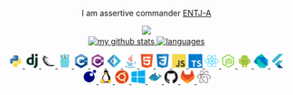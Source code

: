 <!-- <p align="center">
    <a href="http://www.free-iqtest.net" title="IQ Test for Free"><img src="http://www.free-iqtest.net/images/badges2/l129.gif" width="200" height="100" alt="IQ Test for Free" border="0"></a>
</p> -->
<p align="center">I am assertive commander <a href="https://www.xpersonalitytest.com/entj/entj-a">ENTJ-A</a></p>
<!-- status codes -->
<a align="center" href="https://github.com/ArdeshirV">
    <p align="center">
        <img src="https://github-profile-trophy.vercel.app/?username=ArdeshirV&column=8&theme=onedark" />
        <br/>
        <img src="https://github-readme-stats.vercel.app/api?username=ArdeshirV&show_icons=true&theme=tokyonight&include_all_commits=true&count_private=true" alt="my github stats" width="420"  height="170" />
        <img src="https://github-readme-stats.vercel.app/api/top-langs/?username=ArdeshirV&layout=compact&theme=tokyonight&include_all_commits=true&count_private=true" alt="languages" height="170">
        <!-- Programming languages that I love -->
        <p alighn="center" >
            <img src="https://raw.githubusercontent.com/devicons/devicon/master/icons/python/python-original.svg" width="25px" height="25px"/>
            <img src="https://raw.githubusercontent.com/devicons/devicon/master/icons/django/django-plain.svg" width="25px" height="25px"/>
            <img src="https://raw.githubusercontent.com/devicons/devicon/master/icons/flask/flask-original.svg" width="25px" height="25px"/>
            <img src="https://raw.githubusercontent.com/devicons/devicon/master/icons/go/go-original.svg" width="25px" height="25px"/>
            <img src="https://raw.githubusercontent.com/devicons/devicon/master/icons/cplusplus/cplusplus-original.svg" width="25px" height="25px"/>
            <img src="https://raw.githubusercontent.com/devicons/devicon/master/icons/csharp/csharp-original.svg" width="25px" height="25px"/>
            <img src="https://raw.githubusercontent.com/devicons/devicon/master/icons/fsharp/fsharp-original.svg" width="25px" height="25px"/>
            <img src="https://raw.githubusercontent.com/devicons/devicon/master/icons/java/java-original.svg" width="25px" height="25px"/>
            <img src="https://raw.githubusercontent.com/devicons/devicon/master/icons/html5/html5-original.svg" width="25px" height="25px"/>
            <img src="https://raw.githubusercontent.com/devicons/devicon/master/icons/css3/css3-original.svg" width="25px" height="25px"/>
            <img src="https://raw.githubusercontent.com/devicons/devicon/master/icons/javascript/javascript-original.svg" width="25px" height="25px"/>
            <img src="https://raw.githubusercontent.com/devicons/devicon/master/icons/typescript/typescript-original.svg" width="25px" height="25px"/>
            <img src="https://raw.githubusercontent.com/devicons/devicon/master/icons/react/react-original.svg" width="25px" height="25px"/>
            <img src="https://raw.githubusercontent.com/devicons/devicon/master/icons/nodejs/nodejs-original.svg" width="25px" height="25px"/>
            <img src="https://raw.githubusercontent.com/devicons/devicon/master/icons/android/android-original.svg" width="25px" height="25px"/>
            <img src="https://raw.githubusercontent.com/devicons/devicon/master/icons/dart/dart-original.svg" width="25px" height="25px"/>
            <img src="https://raw.githubusercontent.com/devicons/devicon/master/icons/flutter/flutter-original.svg" width="25px" height="25px"/>
            <img src="https://raw.githubusercontent.com/devicons/devicon/master/icons/lua/lua-original.svg" width="25px" height="25px"/>
            <img src="https://raw.githubusercontent.com/devicons/devicon/master/icons/linux/linux-original.svg" width="25px" height="25px"/>
            <img src="https://raw.githubusercontent.com/devicons/devicon/master/icons/ubuntu/ubuntu-plain.svg" width="25px" height="25px"/>
            <img src="https://raw.githubusercontent.com/devicons/devicon/master/icons/windows8/windows8-original.svg" width="25px" height="25px"/>
            <img src="https://raw.githubusercontent.com/devicons/devicon/master/icons/docker/docker-original.svg" width="25px" height="25px"/>
            <img src="https://raw.githubusercontent.com/devicons/devicon/master/icons/github/github-original.svg" width="25px" height="25px"/>
            <img src="https://raw.githubusercontent.com/devicons/devicon/master/icons/gitlab/gitlab-original.svg" width="25px" height="25px"/>
            <img src="https://raw.githubusercontent.com/devicons/devicon/master/icons/atom/atom-original.svg" width="25px" height="25px"/>
        </p>
        <!-- <br/><figure><embed src="https://wakatime.com/share/@ArdeshirV/e3adb0b8-2cc9-457e-9b85-1f10bcfb3c8e.svg"></embed></figure> -->
    </p>
</a>
